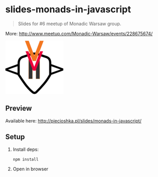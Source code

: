 # slides-monads-in-javascript

> Slides for #6 meetup of Monadic Warsaw group.

More: http://www.meetup.com/Monadic-Warsaw/events/228675674/

![](pictures/logo.jpeg)

## Preview

Available here: http://piecioshka.pl/slides/monads-in-javascript/

## Setup

1. Install deps:
    
    ```
    npm install
    ```

2. Open in browser

